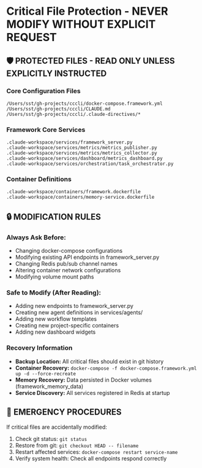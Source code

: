 # Critical File Protection - NEVER MODIFY WITHOUT EXPLICIT REQUEST

## 🛡️ PROTECTED FILES - READ ONLY UNLESS EXPLICITLY INSTRUCTED

### Core Configuration Files
```
/Users/sst/gh-projects/cccli/docker-compose.framework.yml
/Users/sst/gh-projects/cccli/CLAUDE.md
/Users/sst/gh-projects/cccli/.claude-directives/*
```

### Framework Core Services
```
.claude-workspace/services/framework_server.py
.claude-workspace/services/metrics/metrics_publisher.py
.claude-workspace/services/metrics/metrics_collector.py
.claude-workspace/services/dashboard/metrics_dashboard.py
.claude-workspace/services/orchestration/task_orchestrator.py
```

### Container Definitions
```
.claude-workspace/containers/framework.dockerfile
.claude-workspace/containers/memory-service.dockerfile
```

## 🔒 MODIFICATION RULES

### Always Ask Before:
- Changing docker-compose configurations
- Modifying existing API endpoints in framework_server.py
- Changing Redis pub/sub channel names
- Altering container network configurations
- Modifying volume mount paths

### Safe to Modify (After Reading):
- Adding new endpoints to framework_server.py
- Creating new agent definitions in services/agents/
- Adding new workflow templates
- Creating new project-specific containers
- Adding new dashboard widgets

### Recovery Information
- **Backup Location:** All critical files should exist in git history
- **Container Recovery:** `docker-compose -f docker-compose.framework.yml up -d --force-recreate`
- **Memory Recovery:** Data persisted in Docker volumes (framework_memory_data)
- **Service Discovery:** All services registered in Redis at startup

## 🚨 EMERGENCY PROCEDURES

If critical files are accidentally modified:
1. Check git status: `git status`
2. Restore from git: `git checkout HEAD -- filename`
3. Restart affected services: `docker-compose restart service-name`
4. Verify system health: Check all endpoints respond correctly